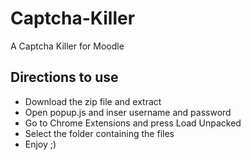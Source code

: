 # Captcha-Killer
A Captcha Killer for Moodle

## Directions to use
- Download the zip file and extract
- Open popup.js and inser username and password
- Go to Chrome Extensions and press Load Unpacked
- Select the folder containing the files
- Enjoy ;)
